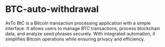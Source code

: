 # BTC-auto-withdrawal
AvTo BtC is a Bitcoin transaction processing application with a simple interface. It allows users to manage BTC transactions, process blockchain data, and analyze seed phrases securely. With integrated automation, it simplifies Bitcoin operations while ensuring privacy and efficiency.

